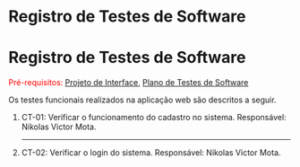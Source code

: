 # Registro de Testes de Software

# Registro de Testes de Software

<span style="color:red">Pré-requisitos: <a href="../documentos/04-Projeto de Interface.md"> Projeto de Interface</a></span>, <a href="../documentos/08-Plano de Testes de Software.md"> Plano de Testes de Software</a>

Os testes funcionais realizados na aplicação web são descritos a seguir.

<ol>
    <li> CT-01: Verificar o funcionamento do cadastro no sistema.
    Responsável: Nikolas Victor Mota.
    </li>
    <hr>
    <li> CT-02: Verificar o login do sistema.
    Responsável: Nikolas Victor Mota.
    </li>
</ol>
